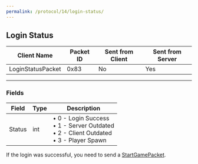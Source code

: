 ```yaml
---
permalink: /protocol/14/login-status/
---
```

## Login Status

| Client Name        | Packet ID | Sent from Client | Sent from Server |
| ------------------ | --------- | ---------------- | ---------------- |
| LoginStatusPacket  | 0x83      | No               | Yes              |

---

### Fields

| Field  | Type | Description                                                                                       |
| ------ | ---- | ------------------------------------------------------------------------------------------------- |
| Status | int  | • 0 - Login Success <br> • 1 - Server Outdated <br> • 2 - Client Outdated <br> • 3 - Player Spawn |

If the login was successful, you need to send a [StartGamePacket](../start-game/).
